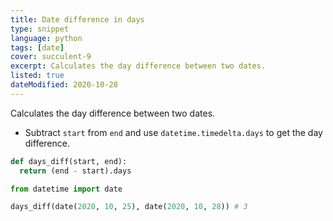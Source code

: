 ```yaml
---
title: Date difference in days
type: snippet
language: python
tags: [date]
cover: succulent-9
excerpt: Calculates the day difference between two dates.
listed: true
dateModified: 2020-10-28
---
```


Calculates the day difference between two dates.

- Subtract `start` from `end` and use `datetime.timedelta.days` to get the day difference.

```py
def days_diff(start, end):
  return (end - start).days

from datetime import date

days_diff(date(2020, 10, 25), date(2020, 10, 28)) # 3
```
